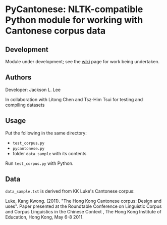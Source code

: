 # PyCantonese: NLTK-compatible Python module for working with Cantonese corpus data

## Development

Module under development; see the [wiki](https://github.com/pycantonese/pycantonese/wiki) page for work being undertaken.


## Authors

Developer: Jackson L. Lee

In collaboration with Litong Chen and Tsz-Him Tsui for testing and compiling datasets

## Usage

Put the following in the same directory:

- `test_corpus.py`
- `pycantonese.py`
- folder `data_sample` with its contents

Run `test_corpus.py` with Python.


## Data

`data_sample.txt` is derived from KK Luke's Cantonese corpus:

Luke, Kang Kwong. (2011). "The Hong Kong Cantonese corpus: Design and uses". Paper presented at the Roundtable Conference on Linguistic Corpus and Corpus Linguistics in the Chinese Context , The Hong Kong Institute of Education, Hong Kong, May 6-8 2011.
